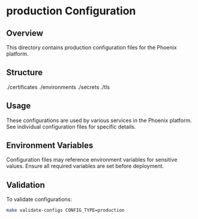 # production Configuration

## Overview
This directory contains production configuration files for the Phoenix platform.

## Structure
./certificates
./environments
./secrets
./tls

## Usage
These configurations are used by various services in the Phoenix platform.
See individual configuration files for specific details.

## Environment Variables
Configuration files may reference environment variables for sensitive values.
Ensure all required variables are set before deployment.

## Validation
To validate configurations:
```bash
make validate-configs CONFIG_TYPE=production
```
